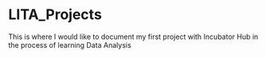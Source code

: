# LITA_Projects
This is where I would like to document my first project with Incubator Hub in the process of learning Data Analysis
